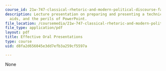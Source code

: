 ```yaml
---
course_id: 21w-747-classical-rhetoric-and-modern-political-discourse-fall-2009
description: Lecture presentation on preparing and presenting a technical talk, visual
  aids, and the perils of PowerPoint.
file_location: /coursemedia/21w-747-classical-rhetoric-and-modern-political-discourse-fall-2009/d8fa2d656045e3dd7efb3a259cf5597a_MIT21W_747_01F09_lec09.pdf
file_type: application/pdf
layout: pdf
title: Effective Oral Presentations
type: course
uid: d8fa2d656045e3dd7efb3a259cf5597a

---
```

None